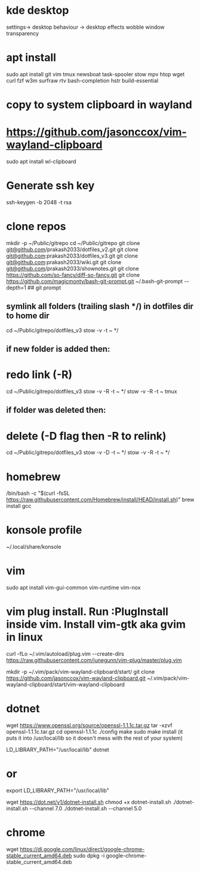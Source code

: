 # kde desktop
settings-> desktop behaviour -> desktop effects
wobble window
transparency

# apt install
sudo apt install git vim tmux newsboat task-spooler stow mpv htop wget curl fzf w3m surfraw rtv bash-completion hstr build-essential

# copy to system clipboard in wayland
# https://github.com/jasonccox/vim-wayland-clipboard
sudo apt install wl-clipboard

# Generate ssh key
ssh-keygen -b 2048 -t rsa

# clone repos
mkdir -p ~/Public/gitrepo
cd ~/Public/gitrepo
git clone git@github.com/prakash2033/dotfiles_v2.git
git clone git@github.com:prakash2033/dotfiles_v3.git
git clone git@github.com:prakash2033/wiki.git
git clone git@github.com/prakash2033/shownotes.git
git clone https://github.com/so-fancy/diff-so-fancy.git
git clone https://github.com/magicmonty/bash-git-prompt.git ~/.bash-git-prompt --depth=1 ## git prompt

## symlink all folders (trailing slash */) in dotfiles dir to home dir
cd ~/Public/gitrepo/dotfiles_v3
stow -v -t ~ */

## if new folder is added then:
# redo link (-R)
cd ~/Public/gitrepo/dotfiles_v3
stow -v -R -t ~ */
stow -v -R -t ~ tmux

## if folder was deleted then:
# delete (-D flag then -R to relink)
cd ~/Public/gitrepo/dotfiles_v3
stow -v -D -t ~ */
stow -v -R -t ~ */

# homebrew
/bin/bash -c "$(curl -fsSL https://raw.githubusercontent.com/Homebrew/install/HEAD/install.sh)"
brew install gcc

# konsole profile
~/.local/share/konsole

# vim
sudo apt install  vim-gui-common vim-runtime vim-nox
# vim plug install. Run :PlugInstall inside vim. Install vim-gtk aka gvim in linux
curl -fLo ~/.vim/autoload/plug.vim --create-dirs \
https://raw.githubusercontent.com/junegunn/vim-plug/master/plug.vim

mkdir -p ~/.vim/pack/vim-wayland-clipboard/start/
git clone https://github.com/jasonccox/vim-wayland-clipboard.git ~/.vim/pack/vim-wayland-clipboard/start/vim-wayland-clipboard

# dotnet
wget https://www.openssl.org/source/openssl-1.1.1c.tar.gz
tar -xzvf openssl-1.1.1c.tar.gz
cd openssl-1.1.1c
./config
make
sudo make install (it puts it into /usr/local/lib so it doesn't mess with the rest of your system)

LD_LIBRARY_PATH="/usr/local/lib" dotnet
# or
export LD_LIBRARY_PATH="/usr/local/lib"


wget https://dot.net/v1/dotnet-install.sh
chmod +x dotnet-install.sh
./dotnet-install.sh --channel 7.0
./dotnet-install.sh --channel 5.0

# chrome
wget https://dl.google.com/linux/direct/google-chrome-stable_current_amd64.deb
sudo dpkg -i google-chrome-stable_current_amd64.deb
